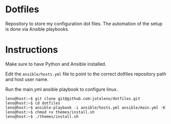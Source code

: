 # Dotfiles

Repository to store my configuration dot files. The automation of the setup is done via Ansible playbooks.

# Instructions

Make sure to have Python and Ansible installed.

Edit the `ansible/hosts.yml` file to point to the correct dotfiles repository path and host user name.

Run the main.yml ansible playbook to configure linux.

```console
leno@host:~$ git clone git@github.com:jotaleno/dotfiles.git
leno@host:~$ cd dotfiles
leno@host:~$ ansible-playbook -i ansible/hosts.yml ansible/main.yml -K
leno@host:~$ chmod +x themes/install.sh
leno@host:~$ ./themes/install.sh
```
